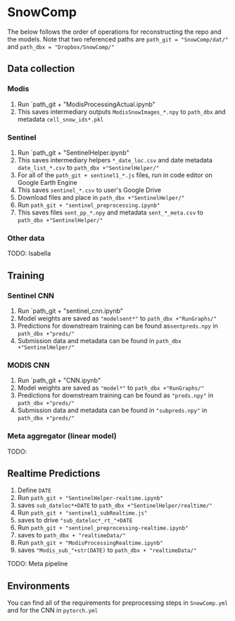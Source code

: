 # SnowComp
The below follows the order of operations for reconstructing the repo and the models. Note that two referenced paths are `path_git = "SnowComp/dat/"` and `path_dbx = "Dropbox/SnowComp/"`

## Data collection
### Modis
1. Run `path_git + "ModisProcessingActual.ipynb"
2. This saves intermediary outputs `ModisSnowImages_*.npy` to `path_dbx` and metadata `cell_snow_ids*.pkl`

### Sentinel
1. Run `path_git + "SentinelHelper.ipynb"
2. This saves intermediary helpers `*_date_loc.csv` and date metadata `date_list_*.csv` to `path_dbx +"SentinelHelper/"`
3. For all of the `path_git + sentinel1_*.js` files, run in code editor on Google Earth Engine
4. This saves `sentinel_*.csv` to user's Google Drive
5. Download files and place in `path_dbx +"SentinelHelper/"`
6. Run `path_git + "sentinel_preprocessing.ipynb"`
7. This saves files `sent_pp_*.npy` and metadata `sent_*_meta.csv` to `path_dbx +"SentinelHelper/"`

### Other data
TODO: Isabella

## Training 
### Sentinel CNN
1. Run `path_git + "sentinel_cnn.ipynb"
2. Model weights are saved as `"modelsent*"` to `path_dbx +"RunGraphs/"`
3. Predictions for downstream training can be found as`sentpreds.npy` in `path_dbx +"preds/"`
4. Submission data and metadata can be found in `path_dbx +"SentinelHelper/"`

### MODIS CNN
1. Run `path_git + "CNN.ipynb"
2. Model weights are saved as `"model*"` to `path_dbx +"RunGraphs/"`
3. Predictions for downstream training can be found as `"preds.npy"` in `path_dbx +"preds/"`
4. Submission data and metadata can be found in `"subpreds.npy"` in `path_dbx +"preds/"`

### Meta aggregator (linear model)
TODO: 

## Realtime Predictions
1. Define `DATE`
2. Run `path_git + "SentinelHelper-realtime.ipynb"`
3. saves `sub_dateloc*+DATE` to `path_dbx +"SentinelHelper/realtime/"`
4. Run `path_git + "sentinel1_subRealtime.js"`
5. saves to drive `"sub_dateloc*_rt_"+DATE`
6. Run `path_git + "sentinel_preprocessing-realtime.ipynb"`
7. saves to `path_dbx + "realtimeData/"`
8. Run `path_git + "ModisProcessingRealtime.ipynb"`
9. saves `"Modis_sub_"+str(DATE)` to  `path_dbx + "realtimeData/"`

TODO: Meta pipeline


## Environments
You can find all of the requirements for preprocessing steps in `SnowComp.yml` and for the CNN in `pytorch.yml` 
